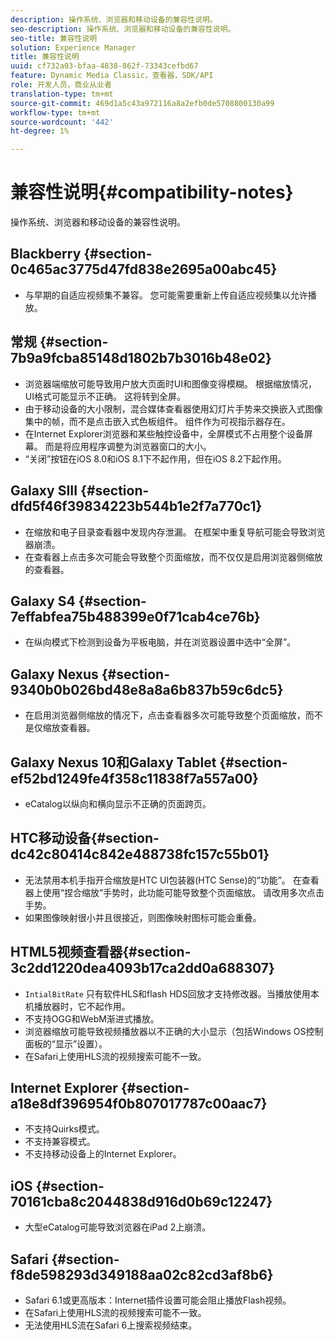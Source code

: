 ```yaml
---
description: 操作系统、浏览器和移动设备的兼容性说明。
seo-description: 操作系统、浏览器和移动设备的兼容性说明。
seo-title: 兼容性说明
solution: Experience Manager
title: 兼容性说明
uuid: cf732a03-bfaa-4838-862f-73343cefbd67
feature: Dynamic Media Classic，查看器，SDK/API
role: 开发人员，商业从业者
translation-type: tm+mt
source-git-commit: 469d1a5c43a972116a8a2efb0de5708800130a99
workflow-type: tm+mt
source-wordcount: '442'
ht-degree: 1%

---
```



# 兼容性说明{#compatibility-notes}

<!-- Updated January 13,2021 from https://wiki.corp.adobe.com/pages/viewpage.action?spaceKey=scene7qa&title=s7Viewers%2C+S7SDK%2C+S7OnDemand+Release+Notes - Contact is Sasha -->

操作系统、浏览器和移动设备的兼容性说明。

## Blackberry {#section-0c465ac3775d47fd838e2695a00abc45}

* 与早期的自适应视频集不兼容。 您可能需要重新上传自适应视频集以允许播放。

## 常规 {#section-7b9a9fcba85148d1802b7b3016b48e02}

* 浏览器端缩放可能导致用户放大页面时UI和图像变得模糊。 根据缩放情况，UI格式可能显示不正确。 这将转到全屏。
* 由于移动设备的大小限制，混合媒体查看器使用幻灯片手势来交换嵌入式图像集中的帧，而不是点击嵌入式色板组件。 组件作为可视指示器存在。
* 在Internet Explorer浏览器和某些触控设备中，全屏模式不占用整个设备屏幕。 而是将应用程序调整为浏览器窗口的大小。
* “关闭”按钮在iOS 8.0和iOS 8.1下不起作用，但在iOS 8.2下起作用。

## Galaxy SIII {#section-dfd5f46f39834223b544b1e2f7a770c1}

* 在缩放和电子目录查看器中发现内存泄漏。 在框架中重复导航可能会导致浏览器崩溃。
* 在查看器上点击多次可能会导致整个页面缩放，而不仅仅是启用浏览器侧缩放的查看器。

## Galaxy S4 {#section-7effabfea75b488399e0f71cab4ce76b}

* 在纵向模式下检测到设备为平板电脑，并在浏览器设置中选中“全屏”。

## Galaxy Nexus {#section-9340b0b026bd48e8a8a6b837b59c6dc5}

* 在启用浏览器侧缩放的情况下，点击查看器多次可能导致整个页面缩放，而不是仅缩放查看器。

## Galaxy Nexus 10和Galaxy Tablet {#section-ef52bd1249fe4f358c11838f7a557a00}

* eCatalog以纵向和横向显示不正确的页面跨页。

## HTC移动设备{#section-dc42c80414c842e488738fc157c55b01}

* 无法禁用本机手指开合缩放是HTC UI包装器(HTC Sense)的“功能”。 在查看器上使用“捏合缩放”手势时，此功能可能导致整个页面缩放。 请改用多次点击手势。
* 如果图像映射很小并且很接近，则图像映射图标可能会重叠。

## HTML5视频查看器{#section-3c2dd1220dea4093b17ca2dd0a688307}

* `IntialBitRate` 只有软件HLS和flash HDS回放才支持修改器。当播放使用本机播放器时，它不起作用。
* 不支持OGG和WebM渐进式播放。
* 浏览器缩放可能导致视频播放器以不正确的大小显示（包括Windows OS控制面板的“显示”设置）。
* 在Safari上使用HLS流的视频搜索可能不一致。

## Internet Explorer {#section-a18e8df396954f0b807017787c00aac7}

* 不支持Quirks模式。
* 不支持兼容模式。
* 不支持移动设备上的Internet Explorer。

## iOS {#section-70161cba8c2044838d916d0b69c12247}

* 大型eCatalog可能导致浏览器在iPad 2上崩溃。

## Safari {#section-f8de598293d349188aa02c82cd3af8b6}

* Safari 6.1或更高版本：Internet插件设置可能会阻止播放Flash视频。
* 在Safari上使用HLS流的视频搜索可能不一致。
* 无法使用HLS流在Safari 6上搜索视频结束。
